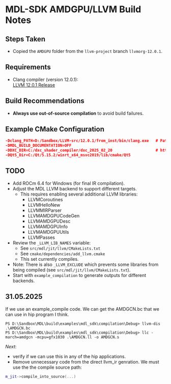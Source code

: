 # MDL-SDK AMDGPU/LLVM Build Notes

## Steps Taken
- Copied the `AMDGPU` folder from the `llvm-project` branch `llvmorg-12.0.1`.

## Requirements
- Clang compiler (version 12.0.1):  
  [LLVM 12.0.1 Release](https://github.com/llvm/llvm-project/releases/tag/llvmorg-12.0.1)

## Build Recommendations
- **Always use out-of-source compilation** to avoid build failures.

## Example CMake Configuration
```cmake
-Dclang_PATH=D:/Sandbox/LLVM-src/12.0.1/from_inst/bin/clang.exe   # Path to Clang from LLVM installer
-DMDL_BUILD_DOCUMENTATION=OFF
-DDXC_DIR=C:/dxc_shader_compiler/dxc_2025_02_20                   # https://github.com/microsoft/DirectXShaderCompiler/releases/tag/v1.8.2502
-DQt5_Dir=C:/Qt/5.15.2/winrt_x64_msvc2019/lib/cmake/Qt5
```

## TODO

- Add ROCm 6.4 for Windows (for final IR compilation).
- Adjust the MDL LLVM backend to support different targets.
  - This requires enabling several additional LLVM libraries:
    - LLVMCoroutines
    - LLVMHelloNew
    - LLVMMIRParser
    - LLVMAMDGPUCodeGen
    - LLVMAMDGPUDesc
    - LLVMAMDGPUInfo
    - LLVMAMDGPUUtils
    - LLVMPasses
- Review the `_LLVM_LIB_NAMES` variable:
  - See `src/mdl/jit/llvm/CMakeLists.txt`
  - See `cmake/dependencies/add_llvm.cmake`
  - This set currently compiles.
- Note: There is also `_LLVM_EXCLUDE` which prevents some libraries from being compiled (see `src/mdl/jit/llvm/CMakeLists.txt`).
- Start with `example_compilation` to generate outputs for different backends.


## 31.05.2025
If we use an example_compile code. We can get the AMDGCN.bc that we can use in hip program I think.
```shell
PS D:\Sandbox\MDL\build\examples\mdl_sdk\compilation\Debug> llvm-dis .\AMDGCN.bc
PS D:\Sandbox\MDL\build\examples\mdl_sdk\compilation\Debug> llc -march=amdgcn -mcpu=gfx1030 .\AMDGCN.ll -o AMDGCN.s
```

*Next*: 
* verify if we can use this in any of the hip applications.
* Remove unnecessary code from the direct llvm_ir genration. We must use the the compile source path: 
```c++
m_jit->compile_into_source(...)
```